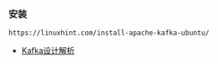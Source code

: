 ### 安装
```
https://linuxhint.com/install-apache-kafka-ubuntu/
```


* [Kafka设计解析](http://www.jasongj.com/2015/03/10/KafkaColumn1/)